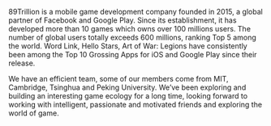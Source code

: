 89Trillion is a mobile game development company founded in 2015, a global partner of Facebook and Google Play. Since its establishment, it has developed more than 10 games which owns over 100 millions users. The number of global users totally exceeds 600 millions, ranking Top 5 among the world. Word Link, Hello Stars, Art of War: Legions have consistently been among the Top 10 Grossing Apps for iOS and Google Play since their release.

We have an efficient team, some of our members come from MIT, Cambridge, Tsinghua and Peking University. We’ve been exploring and building an interesting game ecology for a long time, looking forward to working with intelligent, passionate and motivated friends and exploring the world of game.
